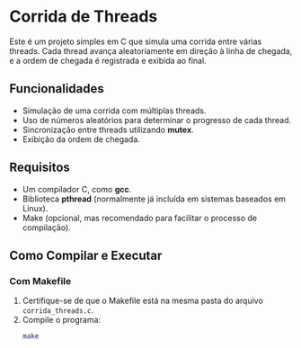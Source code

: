 # Corrida de Threads

Este é um projeto simples em C que simula uma corrida entre várias threads. Cada thread avança aleatoriamente em direção à linha de chegada, e a ordem de chegada é registrada e exibida ao final.

## Funcionalidades
- Simulação de uma corrida com múltiplas threads.
- Uso de números aleatórios para determinar o progresso de cada thread.
- Sincronização entre threads utilizando **mutex**.
- Exibição da ordem de chegada.

## Requisitos
- Um compilador C, como **gcc**.
- Biblioteca **pthread** (normalmente já incluída em sistemas baseados em Linux).
- Make (opcional, mas recomendado para facilitar o processo de compilação).

## Como Compilar e Executar

### Com Makefile
1. Certifique-se de que o Makefile está na mesma pasta do arquivo `corrida_threads.c`.
2. Compile o programa:
   ```bash
   make
